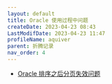 ```yaml
---
layout: default
title: Oracle 使用过程中问题
createDate: 2023-04-23 08:43
LastModifDate: 2023-04-23 11:47
profileName: aquiver
parent: 折腾记录
nav_order: 4
---
```



- [Oracle 排序之后分页失效问题](https://www.cnblogs.com/lwlxqlccc/p/8676045.html)
